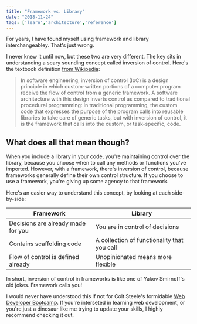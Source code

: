 ```yaml
---
title: "Framework vs. Library"
date: "2018-11-24"
tags: ['learn','architecture','reference']
---
```


For years, I have found myself using framework and library interchangeabley.  That's just wrong.  

I never knew it until now, but these two are very different.  The key sits in understanding a scary sounding concept called inversion of control.  Here's the textbook definition [from Wikipedia](https://en.wikipedia.org/wiki/Inversion_of_control):
> In software engineering, inversion of control (IoC) is a design principle in which custom-written portions of a computer program receive the flow of control from a generic framework. A software architecture with this design inverts control as compared to traditional procedural programming: in traditional programming, the custom code that expresses the purpose of the program calls into reusable libraries to take care of generic tasks, but with inversion of control, it is the framework that calls into the custom, or task-specific, code.

## What does all that mean though?
When you include a library in your code, you're maintaining control over the library, because you choose when to call any methods or functions you've imported.  However, with a framework, there's inversion of control, because frameworks generally define their own control structure.  If you choose to use a framework, you're giving up some agency to that framework.

Here's an easier way to understand this concept, by looking at each side-by-side:

| Framework   | Library     |
| ----------- | ----------- |
| Decisions are already made for you | You are in control of decisions |
| Contains scaffolding code | A collection of functionality that you call |
| Flow of control is defined already | Unopinionated means more flexible |

In short, inversion of control in frameworks is like one of Yakov Smirnoff's old jokes.  Framework calls you!

I would never have understood this if not for Colt Steele's formidable [Web Developer Bootcamp](https://www.udemy.com/the-web-developer-bootcamp/).  If you're interseted in learning web development, or you're just a dinosaur like me trying to update your skills, I highly recommend checking it out.
